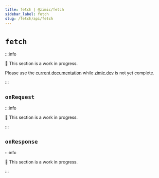 ```yaml
---
title: fetch | @zimic/fetch
sidebar_label: fetch
slug: /fetch/api/fetch
---
```


# `fetch`

:::info

🚧 This section is a work in progress.

Please use the [current documentation](https://github.com/zimicjs/zimic/wiki) while [zimic.dev](/) is not yet complete.

:::

## `onRequest`

:::info

🚧 This section is a work in progress.

:::

## `onResponse`

:::info

🚧 This section is a work in progress.

:::
